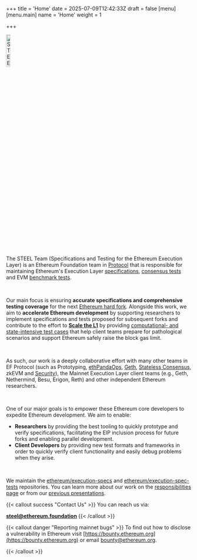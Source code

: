 +++
title = 'Home'
date = 2025-07-09T12:42:33Z
draft = false
[menu]
  [menu.main]
    name = 'Home'
    weight = 1
    
+++

<!-- ![STEEL Logo](/images/home/steel.png) this-does-not-allow-scaling-->
<img src="/images/home/steel.png" alt="STEEL Logo" style="width: 15%;">

The STEEL Team (Specifications and Testing for the Ethereum Execution Layer) is an Ethereum Foundation team in [Protocol](https://protocol.ethereum.foundation/) that is responsible for maintaining Ethereum's Execution Layer [specifications](https://ethereum.github.io/execution-specs/src/ethereum/osaka/blocks.py.html), [consensus tests](https://eest.ethereum.org/main/tests/) and EVM [benchmark tests](https://eest.ethereum.org/main/tests/benchmark/).

<br/>

Our main focus is ensuring **accurate specifications and comprehensive testing coverage** for the next [Ethereum hard fork](https://forkcast.org/). Alongside this work, we aim to **accelerate Ethereum development** by supporting researchers to implement specifications and tests proposed for subsequent forks and contribute to the effort to [**Scale the L1**](https://protocol.ethereum.foundation/) by providing [computational- and state-intensive test cases](https://eest.ethereum.org/main/tests/benchmark/) that help client teams prepare for pathological scenarios and support Ethereum safely raise the block gas limit.

<br/>

As such, our work is a deeply collaborative effort with many other teams in EF Protocol (such as Prototyping, [ethPandaOps](https://ethpandaops.io/), [Geth](https://geth.ethereum.org/), [Stateless Consensus](https://stateless.fyi/), zkEVM and [Security](https://security.ethereum.org/)), the Mainnet Execution Layer client teams (e.g., Geth, Nethermind, Besu, Erigon, Reth) and other independent Ethereum researchers.

<br/>

One of our major goals is to empower these Ethereum core developers to expedite Ethereum development. We aim to enable:

- **Researchers** by providing the best tooling to quickly prototype and verify specifications, facilitating the EIP inclusion process for future forks and enabling parallel development.
- **Client Developers** by providing new test formats and frameworks in order to quickly verify client functionality and easily debug problems when they arise.

<br/>

We maintain the [ethereum/execution-specs](https://github.com/ethereum/execution-specs) and [ethereum/execution-spec-tests](https://github.com/ethereum/execution-spec-tests) repositories. You can learn more about our work on the [responsibilities page](../../responsibilities/) or from our [previous presentations](https://github.com/ethsteel/presentations/blob/main/README.md).

{{< callout success "Contact Us" >}}
You can reach us via:

**<steel@ethereum.foundation>**
{{< /callout >}}

<!-- we support the following callout boxes: success, info, note warning, danger. all are defined in /static/css/callouts.css  -->
{{< callout danger "Reporting mainnet bugs" >}}
To find out how to disclose a vulnerability in Ethereum visit [https://bounty.ethereum.org](https://bounty.ethereum.org) or email <bounty@ethereum.org>.

{{< /callout >}}
